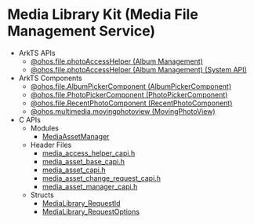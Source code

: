 # Media Library Kit (Media File Management Service) 

- ArkTS APIs
  - [@ohos.file.photoAccessHelper (Album Management)](js-apis-photoAccessHelper.md)
  <!--Del-->
  - [@ohos.file.photoAccessHelper (Album Management) (System API)](js-apis-photoAccessHelper-sys.md)
  <!--DelEnd-->
- ArkTS Components
  - [@ohos.file.AlbumPickerComponent (AlbumPickerComponent)](ohos-file-AlbumPickerComponent.md)
  - [@ohos.file.PhotoPickerComponent (PhotoPickerComponent)](ohos-file-PhotoPickerComponent.md)
  - [@ohos.file.RecentPhotoComponent (RecentPhotoComponent)](ohos-file-RecentPhotoComponent.md)
  - [@ohos.multimedia.movingphotoview (MovingPhotoView)](ohos-multimedia-movingphotoview.md)
- C APIs
  - Modules
    - [MediaAssetManager](_media_asset_manager.md)
  - Header Files
    - [media_access_helper_capi.h](media__access__helper__capi_8h.md)
    - [media_asset_base_capi.h](media__asset__base__capi_8h.md)
    - [media_asset_capi.h](media__asset__capi_8h.md)
    - [media_asset_change_request_capi.h](media__asset__change__request__capi_8h.md)
    - [media_asset_manager_capi.h](media__asset__manager__capi_8h.md)
  - Structs
    - [MediaLibrary_RequestId](_media_library___request_id.md)
    - [MediaLibrary_RequestOptions](_media_library___request_options.md)  

<!--no_check-->